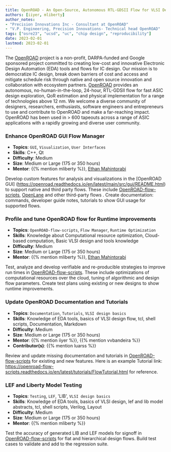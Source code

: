 ```yaml
---
title: OpenROAD - An Open-Source, Autonomous RTL-GDSII Flow for VLSI Designs (2023)
authors: [iiyer, mliberty]
author_notes: 
- "Precision Innovations Inc - Consultant at OpenROAD"
- "V.P. Engineering, Precision Innovations- Technical head OpenROAD"
tags: ["osre23", "ucsd", "uc", "chip design", "reproducibility"]
date: 2023-02-01
lastmod: 2023-02-01
---
```


The [OpenROAD](https://theopenroadproject.org) project is a non-profit, DARPA-funded and Google sponsored project committed to creating low-cost and innovative Electronic Design Automation (EDA) tools and flows for IC design. Our mission is to democratize IC design, break down barriers of cost and access and mitigate schedule risk through native and open source innovation and collaboration with ecosystem partners. [OpenROAD](https://github.com/The-OpenROAD-Project) provides an autonomous, no-human-in-the-loop, 24-hour, RTL-GDSII flow for fast ASIC design exploration, QoR estimation and physical implementation for a range of technologies above 12 nm. We welcome a diverse community of designers, researchers, enthusiasts, software engineers and entrepreneurs to use and contribute to OpenROAD and make a far-reaching impact. OpenROAD has been used in > 600 tapeouts across a range of ASIC applications with a rapidly growing and diverse user community.

### Enhance OpenROAD GUI Flow Manager

  * **Topics**: `GUI`, `Visualization`, `User Interfaces`
  * **Skills**:  C++, Qt
  * **Difficulty**: Medium
  * **Size**: Medium or Large (175 or 350 hours) 
  * **Mentor**: {{% mention mliberty %}}, [Ethan Mahintorabi](mailto:ethanmoon@google.com)

Develop custom features for analysis and  visualizations in the [OpenROAD GUI] (https://openroad.readthedocs.io/en/latest/main/src/gui/README.html)  to support native and third party flows. These include [OpenROAD-flow-scripts](https://github.com/The-OpenROAD-Project/OpenROAD-flow-scripts), [OpenLane](https://github.com/The-OpenROAD-Project/OpenLane)  and other third-party flows . Create documentation: commands, developer guide notes, tutorials to show GUI usage for supported flows.

### Profile and tune OpenROAD flow for Runtime improvements
 * **Topics**: `OpenROAD-flow-scripts`, `Flow Manager`, `Runtime Optimization`
  * **Skills**: Knowledge about Computational resource optimization, Cloud-based computation, Basic VLSI design and tools knowledge
  * **Difficulty**: Medium
  * **Size**: Medium or Large (175 or 350 hours) 
  * **Mentor**: {{% mention mliberty %}}, [Ethan Mahintorabi](mailto:ethanmoon@google.com)

Test, analyze and develop verifiable and re-producible strategies to improve run times in [OpenROAD-flow-scripts](https://github.com/The-OpenROAD-Project/OpenROAD-flow-scripts). These include optimizations of computational resources over the cloud, tuning of algorithmic and design flow parameters. Create test plans using existing or new designs to show runtime improvements.

### Update OpenROAD Documentation and Tutorials

  * **Topics**: `Documentation`, `Tutorials`, `VLSI design basics`
  * **Skills**:  Knowledge of EDA tools, basics of VLSI design flow, tcl, shell scripts, Documentation, Markdown
  * **Difficulty**: Medium
  * **Size**:  Medium or Large (175 or 350 hours)
  * **Mentor**: {{% mention iiyer %}}, {{% mention vvbandeira %}}
  * **Contributor(s)**: {{% mention luarss %}}

Review and update missing documentation and tutorials in [OpenROAD-flow-scripts](https://github.com/The-OpenROAD-Project/OpenROAD-flow-scripts) for existing and new features. Here is an example Tutorial link: https://openroad-flow-scripts.readthedocs.io/en/latest/tutorials/FlowTutorial.html for reference.

### LEF and Liberty Model Testing

  * **Topics**: `Testing`, `LEF`, 'LIB', `VLSI design basics`
  * **Skills**:  Knowledge of EDA tools, basics of VLSI design, lef and lib model abstracts, tcl, shell scripts, Verilog, Layout
  * **Difficulty**: Medium
  * **Size**: Medium or Large (175 or 350 hours)
  * **Mentor**: {{% mention mliberty %}}

Test the accuracy of generated LIB and LEF models for signoff  in [OpenROAD-flow-scripts](https://github.com/The-OpenROAD-Project/OpenROAD-flow-scripts) for flat and hierarchical design flows. Build test cases to validate and add to the regression suite.
